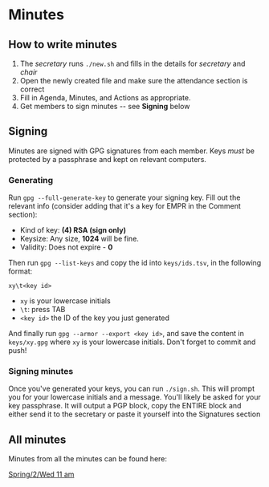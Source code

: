 Minutes
===

## How to write minutes
1. The _secretary_ runs `./new.sh` and fills in the details for _secretary_ and _chair_
2. Open the newly created file and make sure the attendance section is correct
3. Fill in Agenda, Minutes, and Actions as appropriate.
4. Get members to sign minutes -- see **Signing** below

## Signing
Minutes are signed with GPG signatures from each member. Keys _must_ be protected by a passphrase and kept on relevant computers.

### Generating
Run `gpg --full-generate-key` to generate your signing key. Fill out the relevant info (consider adding that it's a key for EMPR in the Comment section):  
 - Kind of key: **(4) RSA (sign only)**
 - Keysize: Any size, **1024** will be fine.
 - Validity: Does not expire - **0**

Then run `gpg --list-keys` and copy the id into `keys/ids.tsv`, in the following format:
```
xy\t<key id>
```
 - `xy` is your lowercase initials
 - `\t`: press TAB
 - `<key id>` the ID of the key you just generated

And finally run `gpg --armor --export <key id>`, and save the content in `keys/xy.gpg` where `xy` is your lowercase initials. Don't forget to commit and push!

### Signing minutes
Once you've generated your keys, you can run `./sign.sh`. This will prompt you for your lowercase initials and a message. You'll likely be asked for your key passphrase. It will output a PGP block, copy the ENTIRE block and either send it to the secretary or paste it yourself into the Signatures section

## All minutes
Minutes from all the minutes can be found here:

<!-- Do not write any content below this line -->
[Spring/2/Wed 11 am](2019-01-15_Spring-02-Tue_11.md)

